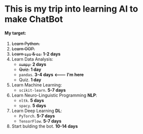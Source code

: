 # This is my trip into learning AI to make ChatBot

#### My target:
1. ~~Learn Python.~~
2. ~~Learn OOP.~~
3. ~~Learn `sys` & `os`.~~ **1-2 days**
4. Learn Data Analysis:
    - ~~`numpy`.~~ **2 days**
    - ~~Quiz.~~ **1 day**
    - `pandas`. **3-4 days**  **<--- I'm here**
    -  Quiz. **1 day**
5. Learn Machine Learning:
    -  `scikit-learn`. **5-7 days**
6. Learn Neuro-Linguistic Programming **NLP**:
    -  `nltk`. **5 days**
    -  `spacy`. **5 days**
7. Learn Deep Learning **DL**:
    -  `PyTorch`. **5-7 days**
    -  `TensorFlow`. **5-7 days**
8. Start bulding the bot. **10-14 days**



